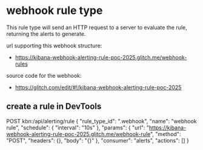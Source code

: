 # webhook rule type

This rule type will send an HTTP request to a server to evaluate the rule, 
returning the alerts to generate.

url supporting this webhook structure:

- https://kibana-webhook-alerting-rule-poc-2025.glitch.me/webhook-rules

source code for the webhook:

- https://glitch.com/edit/#!/kibana-webhook-alerting-rule-poc-2025

## create a rule in DevTools
POST kbn:/api/alerting/rule
{
  "rule_type_id": ".webhook",
  "name": "webhook rule",
  "schedule": { "interval": "10s" },
  "params": {
    "url": "https://kibana-webhook-alerting-rule-poc-2025.glitch.me/webhook-rule",
    "method": "POST",
    "headers": {},
    "body": "{}"
  },
  "consumer": "alerts",
  "actions": []
}
